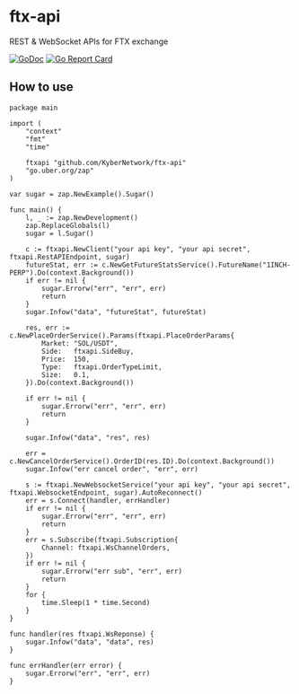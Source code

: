 # ftx-api

REST & WebSocket APIs for FTX exchange

[![GoDoc](https://pkg.go.dev/badge/https:/github.com/KyberNetwork/ftx-api?utm_source=godoc)](https://pkg.go.dev/github.com/KyberNetwork/ftx-api)
[![Go Report Card](https://goreportcard.com/badge/github.com/KyberNetwork/ftx-api)](https://goreportcard.com/report/github.com/KyberNetwork/ftx-api)

## How to use

```golang
package main

import (
	"context"
	"fmt"
	"time"

	ftxapi "github.com/KyberNetwork/ftx-api"
	"go.uber.org/zap"
)

var sugar = zap.NewExample().Sugar()

func main() {
	l, _ := zap.NewDevelopment()
	zap.ReplaceGlobals(l)
	sugar = l.Sugar()

	c := ftxapi.NewClient("your api key", "your api secret", ftxapi.RestAPIEndpoint, sugar)
	futureStat, err := c.NewGetFutureStatsService().FutureName("1INCH-PERP").Do(context.Background())
	if err != nil {
		sugar.Errorw("err", "err", err)
		return
	}
	sugar.Infow("data", "futureStat", futureStat)

	res, err := c.NewPlaceOrderService().Params(ftxapi.PlaceOrderParams{
		Market: "SOL/USDT",
		Side:   ftxapi.SideBuy,
		Price:  150,
		Type:   ftxapi.OrderTypeLimit,
		Size:   0.1,
	}).Do(context.Background())

	if err != nil {
		sugar.Errorw("err", "err", err)
		return
	}

	sugar.Infow("data", "res", res)

	err = c.NewCancelOrderService().OrderID(res.ID).Do(context.Background())
	sugar.Infow("err cancel order", "err", err)

	s := ftxapi.NewWebsocketService("your api key", "your api secret", ftxapi.WebsocketEndpoint, sugar).AutoReconnect()
	err = s.Connect(handler, errHandler)
	if err != nil {
		sugar.Errorw("err", "err", err)
		return
	}
	err = s.Subscribe(ftxapi.Subscription{
		Channel: ftxapi.WsChannelOrders,
	})
	if err != nil {
		sugar.Errorw("err sub", "err", err)
		return
	}
	for {
		time.Sleep(1 * time.Second)
	}
}

func handler(res ftxapi.WsReponse) {
	sugar.Infow("data", "data", res)
}

func errHandler(err error) {
	sugar.Errorw("err", "err", err)
}

```
